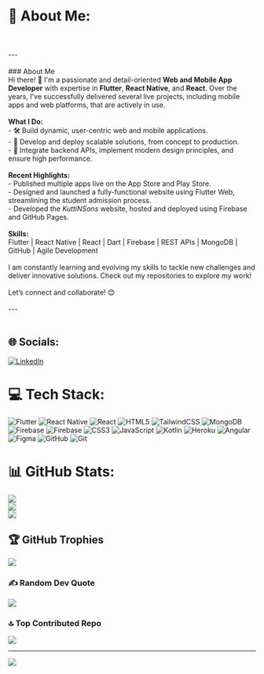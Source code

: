 # 💫 About Me:
<br><br>---<br><br>### About Me  <br>Hi there! 👋 I'm a passionate and detail-oriented **Web and Mobile App Developer** with expertise in **Flutter**, **React Native**, and **React**. Over the years, I've successfully delivered several live projects, including mobile apps and web platforms, that are actively in use.  <br><br>**What I Do:**  <br>- 🛠️ Build dynamic, user-centric web and mobile applications.  <br>- 🚀 Develop and deploy scalable solutions, from concept to production.  <br>- 🔧 Integrate backend APIs, implement modern design principles, and ensure high performance.  <br><br>**Recent Highlights:**  <br>- Published multiple apps live on the App Store and Play Store.  <br>- Designed and launched a fully-functional website using Flutter Web, streamlining the student admission process.  <br>- Developed the *KuttiNSons* website, hosted and deployed using Firebase and GitHub Pages.  <br><br>**Skills:**  <br>Flutter | React Native | React | Dart | Firebase | REST APIs | MongoDB | GitHub | Agile Development  <br><br>I am constantly learning and evolving my skills to tackle new challenges and deliver innovative solutions. Check out my repositories to explore my work!  <br><br>Let’s connect and collaborate! 😊  <br><br>--- <br><br>


## 🌐 Socials:
[![LinkedIn](https://img.shields.io/badge/LinkedIn-%230077B5.svg?logo=linkedin&logoColor=white)](https://linkedin.com/in/https://www.linkedin.com/in/srinathnarayanofficial/) 

# 💻 Tech Stack:
![Flutter](https://img.shields.io/badge/Flutter-%2302569B.svg?style=flat&logo=Flutter&logoColor=white) ![React Native](https://img.shields.io/badge/react_native-%2320232a.svg?style=flat&logo=react&logoColor=%2361DAFB) ![React](https://img.shields.io/badge/react-%2320232a.svg?style=flat&logo=react&logoColor=%2361DAFB) ![HTML5](https://img.shields.io/badge/html5-%23E34F26.svg?style=flat&logo=html5&logoColor=white) ![TailwindCSS](https://img.shields.io/badge/tailwindcss-%2338B2AC.svg?style=flat&logo=tailwind-css&logoColor=white) ![MongoDB](https://img.shields.io/badge/MongoDB-%234ea94b.svg?style=flat&logo=mongodb&logoColor=white) ![Firebase](https://img.shields.io/badge/firebase-%23039BE5.svg?style=flat&logo=firebase) ![Firebase](https://img.shields.io/badge/firebase-a08021?style=flat&logo=firebase&logoColor=ffcd34) ![CSS3](https://img.shields.io/badge/css3-%231572B6.svg?style=flat&logo=css3&logoColor=white) ![JavaScript](https://img.shields.io/badge/javascript-%23323330.svg?style=flat&logo=javascript&logoColor=%23F7DF1E) ![Kotlin](https://img.shields.io/badge/kotlin-%237F52FF.svg?style=flat&logo=kotlin&logoColor=white) ![Heroku](https://img.shields.io/badge/heroku-%23430098.svg?style=flat&logo=heroku&logoColor=white) ![Angular](https://img.shields.io/badge/angular-%23DD0031.svg?style=flat&logo=angular&logoColor=white) ![Figma](https://img.shields.io/badge/figma-%23F24E1E.svg?style=flat&logo=figma&logoColor=white) ![GitHub](https://img.shields.io/badge/github-%23121011.svg?style=flat&logo=github&logoColor=white) ![Git](https://img.shields.io/badge/git-%23F05033.svg?style=flat&logo=git&logoColor=white)
# 📊 GitHub Stats:
![](https://github-readme-stats.vercel.app/api?username=NarayanSrinath&theme=gotham&hide_border=false&include_all_commits=true&count_private=true)<br/>
![](https://github-readme-streak-stats.herokuapp.com/?user=NarayanSrinath&theme=gotham&hide_border=false)<br/>
![](https://github-readme-stats.vercel.app/api/top-langs/?username=NarayanSrinath&theme=gotham&hide_border=false&include_all_commits=true&count_private=true&layout=compact)

## 🏆 GitHub Trophies
![](https://github-profile-trophy.vercel.app/?username=NarayanSrinath&theme=dracula&no-frame=true&no-bg=false&margin-w=4)

### ✍️ Random Dev Quote
![](https://quotes-github-readme.vercel.app/api?type=vetical&theme=tokyonight)

### 🔝 Top Contributed Repo
![](https://github-contributor-stats.vercel.app/api?username=NarayanSrinath&limit=5&theme=dark&combine_all_yearly_contributions=true)

---
[![](https://visitcount.itsvg.in/api?id=NarayanSrinath&icon=2&color=1)](https://visitcount.itsvg.in)

<!-- Proudly created with GPRM ( https://gprm.itsvg.in ) -->
